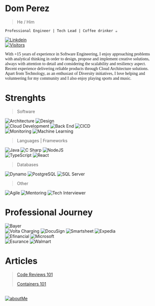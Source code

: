 <!-- From: https://github.com/anuraghazra/github-readme-stats#readme -->

# Dom Perez

> He / Him

```
Professional Engineer | Tech Lead | Coffee drinker ☕
```

<p>
  <a href="https://www.linkedin.com/in/perezdom/">
    <img alt="Linkdein" src="https://img.shields.io/badge/linkedin-0077B5?logo=linkedin&logoColor=white&style=for-the-badge" />
    <br>
    <img alt="Visitors" src="https://komarev.com/ghpvc/?username=djperezh&style=flat-square&labelColor=black&logo=github&label=PROFILE+VIEWS&color=29bf12"/>
  </a>
</p>

<p style="font-family:'verdana'">
 With +15 years of experience in Software Engineering, I enjoy approaching problems with analytical thinking in order to design, propose and implement creative solutions, always with attention to detail and considering the scalability and resiliency aspect.
  <br>
  Recent experience delivering reliable products through Cloud Architecture solutions. 
  <br>
  Apart from Technology, as an enthusiast of Diversity initiatives, I love helping and volunteering for my community and I also enjoy playing sports and music.
  <br>
</p>


# Strenghts

> Software

<p>
  <img alt="Architecture" src="https://img.shields.io/badge/Architecture-yellowgreen?logo=altiumdesigner&logoColor=white&style=for-the-badge" />
  <img alt="Design" src="https://img.shields.io/badge/Design-red?logo=peakdesign&logoColor=white&style=for-the-badge" />
  <br>
  <img alt="Cloud Development" src="https://img.shields.io/badge/Cloud Development-orange?logo=icloud&logoColor=white&style=for-the-badge" />
  <img alt="Back End" src="https://img.shields.io/badge/Back End-3178C6?logo=materialdesignicons&logoColor=white&style=for-the-badge" />
  <img alt="CICD" src="https://img.shields.io/badge/CICD-9cf?logo=github&logoColor=white&style=for-the-badge" />
  <br>
  <img alt="Monitoring" src="https://img.shields.io/badge/Monitoring-336791?logo=grafana&logoColor=white&style=for-the-badge" />
  <img alt="Machine Learning" src="https://img.shields.io/badge/Machine Learning-brightgreen?logo=pytorch&logoColor=white&style=for-the-badge" />
</p>

> Languages | Frameworks
<p>
  <img alt="Java" src="https://img.shields.io/badge/Java-3776AB?logo=gitrea&logoColor=white&style=for-the-badge" />
  <img alt="C Sharp" src="https://img.shields.io/badge/C%23-239120?logo=c-sharp&logoColor=white&style=for-the-badge" />
  <img alt="NodeJS" src="https://img.shields.io/badge/NodeJS-F7DF1E?logo=nodedotjs&logoColor=white&style=for-the-badge" />
<br>
  <img alt="TypeScript" src="https://img.shields.io/badge/TypeScript-yellowgreen?logo=typescript&logoColor=white&style=for-the-badge" />
  <img alt="React" src="https://img.shields.io/badge/React-61DAFB?logo=react&logoColor=white&style=for-the-badge" />
</p>

> Databases
<p>
  <img alt="Dynamo" src="https://img.shields.io/badge/dynamo-336791?logo=amazondynamodb&logoColor=white&style=for-the-badge" />
  <img alt="PostgreSQL" src="https://img.shields.io/badge/PostgreSQL-brightgreen?logo=postgresql&logoColor=white&style=for-the-badge" />
  <img alt="SQL Server" src="https://img.shields.io/badge/SQL Server-red?logo=microsoft+sql+server&logoColor=white&style=for-the-badge" />
</p>

> Other
<p>
  <img alt="Agile" src="https://img.shields.io/badge/Agile-green?logo=cachet&logoColor=white&style=for-the-badge" />
  <img alt="Mentoring" src="https://img.shields.io/badge/Mentoring-3178C6?logo=awesomelists&logoColor=white&style=for-the-badge" />
  <img alt="Tech Interviewer" src="https://img.shields.io/badge/Tech Interviewer-yellow?logo=codereview&logoColor=white&style=for-the-badge" />
</p>


# Professional Journey
<p>
  <img alt="Bayer" src="https://img.shields.io/badge/Current-Bayer-yellowgreen?logoColor=white&style=for-the-badge" />
  <br>
  <img alt="Volta Charging" src="https://img.shields.io/badge/2022-Volta-9cf?logoColor=white&style=flat-square" />
  <img alt="DocuSign" src="https://img.shields.io/badge/2021-DocuSign-yellowgreen?logoColor=white&color=2bbc8a&style=flat-square" />
  <img alt="Smartsheet" src="https://img.shields.io/badge/2020-Smartsheet-3178C6?logoColor=white&style=flat-square" />
  <img alt="Expedia" src="https://img.shields.io/badge/2018-Expedia-yellow?logoColor=white&style=flat-square" />
  <br>
  <img alt="Efinancial" src="https://img.shields.io/badge/2014-Efinancial-orange?logoColor=white&style=flat-square" />
  <img alt="Microsoft" src="https://img.shields.io/badge/2012-Microsoft-336791?logoColor=white&style=flat-square" />
  <br>
  <img alt="Esurance" src="https://img.shields.io/badge/2010-Esurance-9cf?logoColor=white&style=flat-square" />
  <img alt="Walmart" src="https://img.shields.io/badge/2008-Wal*Mart-red?logoColor=white&style=flat-square" />
</p>


# Articles
> [Code Reviews 101](https://www.linkedin.com/pulse/code-reviews-101-domingo-perez)
> 
> [Containers 101](https://www.linkedin.com/pulse/containers-101-dom-perez)

<p>
  <br>
  <a href="https://domperez.net">
    <img alt="aboutMe" src="https://img.shields.io/badge/About Me-yellow?logo=aboutdotme&logoColor=navy&style=for-the-badge" />
  </a>
</p>

